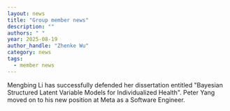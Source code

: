 ```yaml
---
layout: news
title: "Group member news"
description: ""
authors: " "
year: 2025-08-19
author_handle: "Zhenke Wu"
category: news
tags: 
  - member news
---
```


Mengbing Li has successfully defended her dissertation entitled "Bayesian Structured Latent Variable Models for Individualized Health". Peter Yang moved on to his new position at Meta as a Software Engineer.